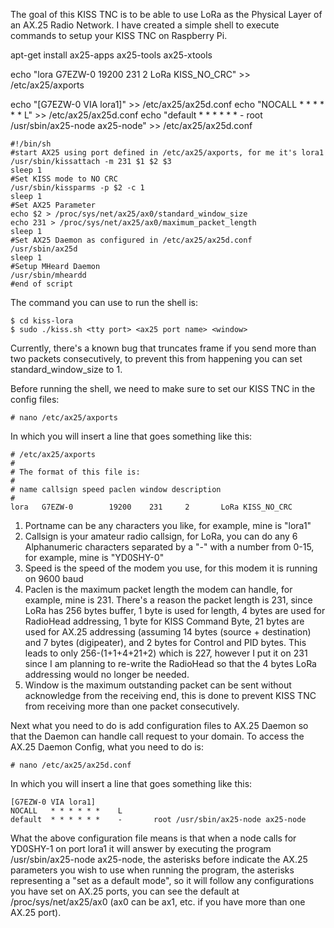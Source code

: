The goal of this KISS TNC is to be able to use LoRa as the Physical Layer of an AX.25 Radio Network. I have created a simple shell to execute commands to setup your KISS TNC on Raspberry Pi.


apt-get install ax25-apps ax25-tools ax25-xtools

echo "lora   G7EZW-0        19200    231     2       LoRa KISS_NO_CRC" >> /etc/ax25/axports

echo "[G7EZW-0 VIA lora1]" >> /etc/ax25/ax25d.conf
echo "NOCALL   * * * * * *    L" >> /etc/ax25/ax25d.conf
echo "default  * * * * * *    -       root /usr/sbin/ax25-node ax25-node" >> /etc/ax25/ax25d.conf






```
#!/bin/sh
#start AX25 using port defined in /etc/ax25/axports, for me it's lora1
/usr/sbin/kissattach -m 231 $1 $2 $3
sleep 1
#Set KISS mode to NO CRC
/usr/sbin/kissparms -p $2 -c 1
sleep 1
#Set AX25 Parameter
echo $2 > /proc/sys/net/ax25/ax0/standard_window_size
echo 231 > /proc/sys/net/ax25/ax0/maximum_packet_length
sleep 1
#Set AX25 Daemon as configured in /etc/ax25/ax25d.conf
/usr/sbin/ax25d
sleep 1
#Setup MHeard Daemon
/usr/sbin/mheardd
#end of script
```

The command you can use to run the shell is:

```
$ cd kiss-lora
$ sudo ./kiss.sh <tty port> <ax25 port name> <window>
```

Currently, there's a known bug that truncates frame if you send more than two packets consecutively, to prevent this from happening you can set standard_window_size to 1.

Before running the shell, we need to make sure to set our KISS TNC in the config files:

```
# nano /etc/ax25/axports
```

In which you will insert a line that goes something like this:

```
# /etc/ax25/axports
#
# The format of this file is:
#
# name callsign speed paclen window description
#
lora   G7EZW-0        19200    231     2       LoRa KISS_NO_CRC
```

1. Portname can be any characters you like, for example, mine is "lora1"
2. Callsign is your amateur radio callsign, for LoRa, you can do any 6 Alphanumeric characters separated by a "-" with a number from 0-15, for example, mine is "YD0SHY-0"
3. Speed is the speed of the modem you use, for this modem it is running on 9600 baud
4. Paclen is the maximum packet length the modem can handle, for example, mine is 231. There's a reason the packet length is 231, since LoRa has 256 bytes buffer, 1 byte is used for length, 4 bytes are used for RadioHead addressing, 1 byte for KISS Command Byte, 21 bytes are used for AX.25 addressing (assuming 14 bytes (source + destination) and 7 bytes (digipeater), and 2 bytes for Control and PID bytes. This leads to only 256-(1+1+4+21+2) which is 227, however I put it on 231 since I am planning to re-write the RadioHead so that the 4 bytes LoRa addressing would no longer be needed.
5. Window is the maximum outstanding packet can be sent without acknowledge from the receiving end, this is done to prevent KISS TNC from receiving more than one packet consecutively.

Next what you need to do is add configuration files to AX.25 Daemon so that the Daemon can handle call request to your domain. To access the AX.25 Daemon Config, what you need to do is:

```
# nano /etc/ax25/ax25d.conf
```

In which you will insert a line that goes something like this:

```
[G7EZW-0 VIA lora1]
NOCALL   * * * * * *    L
default  * * * * * *    -       root /usr/sbin/ax25-node ax25-node
```

What the above configuration file means is that when a node calls for YD0SHY-1 on port lora1 it will answer by executing the program /usr/sbin/ax25-node ax25-node, the asterisks before indicate the AX.25 parameters you wish to use when running the program, the asterisks representing a "set as a default mode", so it will follow any configurations you have set on AX.25 ports, you can see the default at /proc/sys/net/ax25/ax0 (ax0 can be ax1, etc. if you have more than one AX.25 port).
